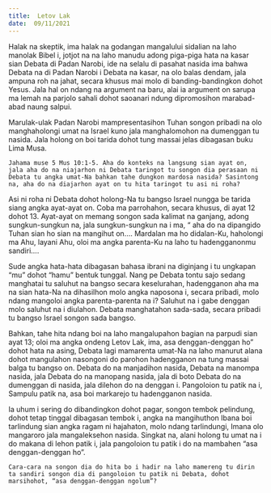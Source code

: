 ```yaml
---
title:  Letov Lak
date:  09/11/2021
---
```


Halak na skeptik, ima halak na godangan mangalului sidalian na laho manolak Bibel i, jotjot na na laho manudu adong piga-piga hata na kasar sian Debata di Padan Narobi, ide na selalu di pasahat nasida ima bahwa Debata na di Padan Narobi i Debata na kasar, na olo balas dendam, jala ampuna roh na jahat, secara khusus mai molo di banding-bandingkon dohot Yesus. Jala hal on ndang na argument na baru, alai ia argument on sarupa ma lemah na parjolo sahali dohot saoanari ndung dipromosihon marabad-abad naung salpui.

Marulak-ulak Padan Narobi mampresentasihon Tuhan songon pribadi na olo manghaholongi umat na Israel kuno jala manghalomohon na dumenggan tu nasida. Jala holong on boi tarida dohot tung massai jelas dibagasan buku Lima Musa.

`Jahama muse 5 Mus 10:1-5. Aha do konteks na langsung sian ayat on, jala aha do na niajarhon ni Debata taringot tu songon dia perasaan ni Debata tu angka umat-Na bahkan tahe dungkon mardosa nasida? Sasintong na, aha do na diajarhon ayat on tu hita taringot tu asi ni roha?`

Asi ni roha ni Debata dohot holong-Na tu bangso Israel nungga be tarida siang angka ayat-ayat on. Coba ma parrohahon, secara khusus, di ayat 12 dohot 13. Ayat-ayat on memang songon sada kalimat na ganjang, adong sungkun-sungkun na, jala sungkun-sungkun na i ma, “ aha do na dipangido Tuhan sian ho sian na mangihut on…. Mardalan ma ho didalan-Ku, haholongi ma Ahu, layani Ahu, oloi ma angka parenta-Ku na laho tu hadengganonmu sandiri….

Sude angka hata-hata dibagasan bahasa ibrani na diginjang i tu ungkapan “mu” dohot “hamu” bentuk tunggal. Nang pe Debata tontu sajo sedang manghatai tu saluhut na bangso secara keselurahan, hadengganon aha ma na sian hata-Na na dihasilhon molo angka naposona i, secara pribadi, molo ndang mangoloi angka parenta-parenta na i? Saluhut na i gabe denggan molo saluhut na i diulahon. Debata manghatahon sada-sada, secara pribadi tu bangso Israel songon sada bangso.

Bahkan, tahe hita ndang boi na laho mangalupahon bagian na parpudi sian ayat 13; oloi ma angka ondeng Letov Lak, ima, asa denggan-denggan ho” dohot hata na asing, Debata lagi mamarenta umat-Na na laho manurut alana dohot mangulahon nasongoni do parohon hadengganon na tung massai balga tu bangso on. Debata do na manjadihon nasida, Debata na manompa nasida, jala Debata do na manopang nasida, jala di boto Debata do na dumenggan di nasida, jala dilehon do na denggan i. Pangoloion tu patik na i, Sampulu patik na, asa boi markarejo tu hadengganon nasida.

Ia uhum i sering do dibandingkon dohot pagar, songon tembok pelindung, dohot tetap tinggal dibagasan tembok i, angka na mangihuthon Ibana boi tarlindung sian angka ragam ni hajahaton, molo ndang tarlindungi, Imana olo mangaroro jala mangaleksehon nasida. Singkat na, alani holong tu umat na i do makana di lehon patik i, jala pangoloion tu patik i do na mambahen “asa denggan-denggan ho”.

`Cara-cara na songon dia do hita bo i hadir na laho mamereng tu dirin ta sandiri songon dia di pangoloion tu patik ni Debata, dohot marsihohot, “asa denggan-denggan ngolum”?`
